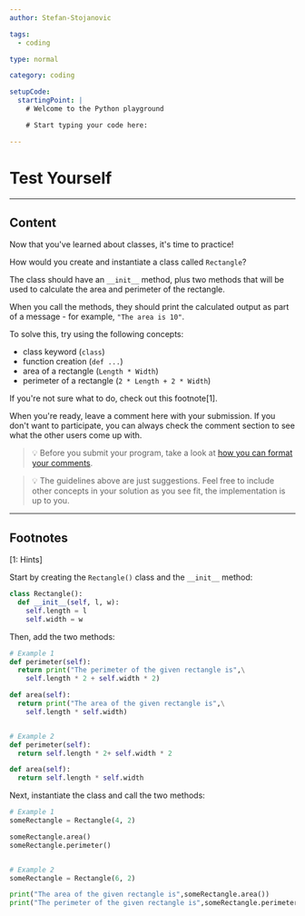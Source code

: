 ```yaml
---
author: Stefan-Stojanovic

tags:
  - coding

type: normal

category: coding

setupCode:
  startingPoint: |
    # Welcome to the Python playground

    # Start typing your code here:

---
```


# Test Yourself

---

## Content

Now that you've learned about classes, it's time to practice!

How would you create and instantiate a class called `Rectangle`?

The class should have an `__init__` method, plus two methods that will be used to calculate the area and perimeter of the rectangle.

When you call the methods, they should print the calculated output as part of a message - for example, `"The area is 10"`.

To solve this, try using the following concepts:
- class keyword (`class`)
- function creation (`def ...`)
- area of a rectangle (`Length * Width`)
- perimeter of a rectangle (`2 * Length + 2 * Width`)

If you're not sure what to do, check out this footnote[1].

When you're ready, leave a comment here with your submission. If you don't want to participate, you can always check the comment section to see what the other users come up with.

> 💡 Before you submit your program, take a look at [how you can format your comments](https://www.enki.com/glossary/general/markdown-formatting).

> 💡 The guidelines above are just suggestions. Feel free to include other concepts in your solution as you see fit, the implementation is up to you.


---

## Footnotes

[1: Hints]

Start by creating the `Rectangle()` class and the `__init__` method:

```python
class Rectangle():
  def __init__(self, l, w):
    self.length = l
    self.width = w
```

Then, add the two methods:

```python
# Example 1
def perimeter(self):
  return print("The perimeter of the given rectangle is",\
    self.length * 2 + self.width * 2)

def area(self):
  return print("The area of the given rectangle is",\
    self.length * self.width)


# Example 2
def perimeter(self):
  return self.length * 2+ self.width * 2

def area(self):
  return self.length * self.width
```

Next, instantiate the class and call the two methods:

```python
# Example 1
someRectangle = Rectangle(4, 2)

someRectangle.area()
someRectangle.perimeter()


# Example 2
someRectangle = Rectangle(6, 2)

print("The area of the given rectangle is",someRectangle.area())
print("The perimeter of the given rectangle is",someRectangle.perimeter())
```
